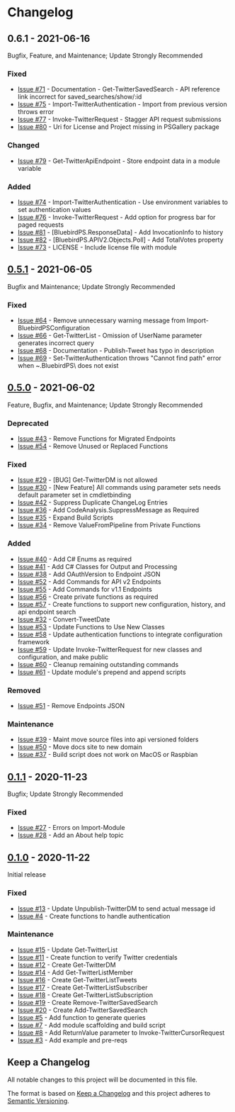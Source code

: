 # Changelog

## 0.6.1 - 2021-06-16

Bugfix, Feature, and Maintenance; Update Strongly Recommended

### Fixed

- [Issue #71](https://github.com/thedavecarroll/BluebirdPS/issues/71) - Documentation - Get-TwitterSavedSearch - API reference link incorrect for saved_searches/show/:id
- [Issue #75](https://github.com/thedavecarroll/BluebirdPS/issues/75) - Import-TwitterAuthentication - Import from previous version throws error
- [Issue #77](https://github.com/thedavecarroll/BluebirdPS/issues/77) - Invoke-TwitterRequest - Stagger API request submissions
- [Issue #80](https://github.com/thedavecarroll/BluebirdPS/issues/80) - Uri for License and Project missing in PSGallery package

### Changed

- [Issue #79](https://github.com/thedavecarroll/BluebirdPS/issues/79) - Get-TwitterApiEndpoint - Store endpoint data in a module variable

### Added

- [Issue #74](https://github.com/thedavecarroll/BluebirdPS/issues/74) - Import-TwitterAuthentication - Use environment  variables to set authentication values
- [Issue #76](https://github.com/thedavecarroll/BluebirdPS/issues/76) - Invoke-TwitterRequest - Add option for progress bar for paged requests
- [Issue #81](https://github.com/thedavecarroll/BluebirdPS/issues/81) - [BluebirdPS.ResponseData] - Add InvocationInfo to history
- [Issue #82](https://github.com/thedavecarroll/BluebirdPS/issues/82) - [BluebirdPS.APIV2.Objects.Poll] - Add TotalVotes property
- [Issue #73](https://github.com/thedavecarroll/BluebirdPS/issues/73) - LICENSE - Include license file with module

## [0.5.1] - 2021-06-05

Bugfix and Maintenance; Update Strongly Recommended

### Fixed

- [Issue #64](https://github.com/thedavecarroll/BluebirdPS/issues/64) - Remove unnecessary warning message from Import-BluebirdPSConfiguration
- [Issue #66](https://github.com/thedavecarroll/BluebirdPS/issues/66) - Get-TwitterList - Omission of UserName parameter generates incorrect query
- [Issue #68](https://github.com/thedavecarroll/BluebirdPS/issues/68) - Documentation - Publish-Tweet has typo in description
- [Issue #69](https://github.com/thedavecarroll/BluebirdPS/issues/69) - Set-TwitterAuthentication throws "Cannot find path" error when ~\.BluebirdPS\ does not exist

## [0.5.0] - 2021-06-02

Feature, Bugfix, and Maintenance; Update Strongly Recommended

### Deprecated

- [Issue #43](https://github.com/thedavecarroll/BluebirdPS/issues/43) - Remove Functions for Migrated Endpoints
- [Issue #54](https://github.com/thedavecarroll/BluebirdPS/issues/54) - Remove Unused or Replaced Functions

### Fixed

- [Issue #29](https://github.com/thedavecarroll/BluebirdPS/issues/29) - [BUG] Get-TwitterDM is not allowed
- [Issue #30](https://github.com/thedavecarroll/BluebirdPS/issues/30) - [New Feature] All commands using parameter sets needs default parameter set in cmdletbinding
- [Issue #42](https://github.com/thedavecarroll/BluebirdPS/issues/42) - Suppress Duplicate ChangeLog Entries
- [Issue #36](https://github.com/thedavecarroll/BluebirdPS/issues/36) - Add CodeAnalysis.SuppressMessage as Required
- [Issue #35](https://github.com/thedavecarroll/BluebirdPS/issues/35) - Expand Build Scripts
- [Issue #34](https://github.com/thedavecarroll/BluebirdPS/issues/34) - Remove ValueFromPipeline from Private Functions

### Added

- [Issue #40](https://github.com/thedavecarroll/BluebirdPS/issues/40) - Add C# Enums as required
- [Issue #41](https://github.com/thedavecarroll/BluebirdPS/issues/41) - Add C# Classes for Output and Processing
- [Issue #38](https://github.com/thedavecarroll/BluebirdPS/issues/38) - Add OAuthVersion to Endpoint JSON
- [Issue #52](https://github.com/thedavecarroll/BluebirdPS/issues/52) - Add Commands for API v2 Endpoints
- [Issue #55](https://github.com/thedavecarroll/BluebirdPS/issues/55) - Add Commands for v1.1 Endpoints
- [Issue #56](https://github.com/thedavecarroll/BluebirdPS/issues/56) - Create private functions as required
- [Issue #57](https://github.com/thedavecarroll/BluebirdPS/issues/57) - Create functions to support new configuration, history, and api endpoint search
- [Issue #32](https://github.com/thedavecarroll/BluebirdPS/issues/32) - Convert-TweetDate
- [Issue #53](https://github.com/thedavecarroll/BluebirdPS/issues/53) - Update Functions to Use New Classes
- [Issue #58](https://github.com/thedavecarroll/BluebirdPS/issues/58) - Update authentication functions to integrate configuration framework
- [Issue #59](https://github.com/thedavecarroll/BluebirdPS/issues/59) - Update Invoke-TwitterRequest for new classes and configuration, and make public
- [Issue #60](https://github.com/thedavecarroll/BluebirdPS/issues/60) - Cleanup remaining outstanding commands
- [Issue #61](https://github.com/thedavecarroll/BluebirdPS/issues/61) - Update module's prepend and append scripts

### Removed

- [Issue #51](https://github.com/thedavecarroll/BluebirdPS/issues/51) - Remove Endpoints JSON

### Maintenance

- [Issue #39](https://github.com/thedavecarroll/BluebirdPS/issues/39) - Maint move source files into api versioned folders
- [Issue #50](https://github.com/thedavecarroll/BluebirdPS/issues/50) - Move docs site to new domain
- [Issue #37](https://github.com/thedavecarroll/BluebirdPS/issues/37) - Build script does not work on MacOS or Raspbian

## [0.1.1] - 2020-11-23

Bugfix; Update Strongly Recommended

### Fixed

- [Issue #27](https://github.com/thedavecarroll/BluebirdPS/issues/27) - Errors on Import-Module
- [Issue #28](https://github.com/thedavecarroll/BluebirdPS/issues/28) - Add an About help topic

## [0.1.0] - 2020-11-22

Initial release

### Fixed

- [Issue #13](https://github.com/thedavecarroll/BluebirdPS/issues/13) - Update Unpublish-TwitterDM to send actual message id
- [Issue #4](https://github.com/thedavecarroll/BluebirdPS/issues/4) - Create functions to handle authentication

### Maintenance

- [Issue #15](https://github.com/thedavecarroll/BluebirdPS/issues/15) - Update Get-TwitterList
- [Issue #11](https://github.com/thedavecarroll/BluebirdPS/issues/11) - Create function to verify Twitter credentials
- [Issue #12](https://github.com/thedavecarroll/BluebirdPS/issues/12) - Create Get-TwitterDM
- [Issue #14](https://github.com/thedavecarroll/BluebirdPS/issues/14) - Add Get-TwitterListMember
- [Issue #16](https://github.com/thedavecarroll/BluebirdPS/issues/16) - Create Get-TwitterListTweets
- [Issue #17](https://github.com/thedavecarroll/BluebirdPS/issues/17) - Create Get-TwitterListSubscriber
- [Issue #18](https://github.com/thedavecarroll/BluebirdPS/issues/18) - Create Get-TwitterListSubscription
- [Issue #19](https://github.com/thedavecarroll/BluebirdPS/issues/19) - Create Remove-TwitterSavedSearch
- [Issue #20](https://github.com/thedavecarroll/BluebirdPS/issues/20) - Create Add-TwitterSavedSearch
- [Issue #5](https://github.com/thedavecarroll/BluebirdPS/issues/5) - Add function to generate queries
- [Issue #7](https://github.com/thedavecarroll/BluebirdPS/issues/7) - Add module scaffolding and build script
- [Issue #8](https://github.com/thedavecarroll/BluebirdPS/issues/8) - Add ReturnValue parameter to Invoke-TwitterCursorRequest
- [Issue #3](https://github.com/thedavecarroll/BluebirdPS/pull/3) - Add example and pre-reqs

[0.1.0]: https://github.com/thedavecarroll/BluebirdPS/tree/27d2d3251bc76558d0b7b91a5db6b967da85b269
[0.1.1]: https://github.com/thedavecarroll/BluebirdPS/tree/962d11e2f6d3d6de68671fc495dd2693e717b4b8
[0.5.0]: https://github.com/thedavecarroll/BluebirdPS/tree/feab8637afcbdb58dd3b816796c145764be0c170
[0.5.1]: https://github.com/thedavecarroll/BluebirdPS/tree/feab8637afcbdb58dd3b816796c145764be0c170

## Keep a Changelog

All notable changes to this project will be documented in this file.

The format is based on [Keep a Changelog](http://keepachangelog.com/en/1.0.0/)
and this project adheres to [Semantic Versioning](http://semver.org/spec/v2.0.0.html).
